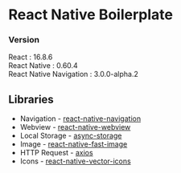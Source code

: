 # React Native Boilerplate

### Version

React : 16.8.6<br/>
React Native : 0.60.4<br/>
React Native Navigation : 3.0.0-alpha.2

## Libraries

- Navigation - [react-native-navigation](https://github.com/wix/react-native-navigation)
- Webview - [react-native-webview](https://github.com/react-native-community/react-native-webview)
- Local Storage - [async-storage](https://github.com/react-native-community/async-storage)
- Image - [react-native-fast-image](https://github.com/DylanVann/react-native-fast-image)
- HTTP Request - [axios](https://github.com/axios/axios)
- Icons - [react-native-vector-icons](https://github.com/oblador/react-native-vector-icons)
